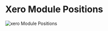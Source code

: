Xero Module Positions
====
![xero Module Positions](http://localhost:8888/builder/joomla-template/data/xero/images/positions/xero-modules.jpg 'xero Module Positions')

